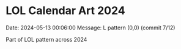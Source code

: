 # LOL Calendar Art 2024

Date: 2024-05-13 00:06:00
Message: L pattern (0,0) (commit 7/12)

Part of LOL pattern across 2024

